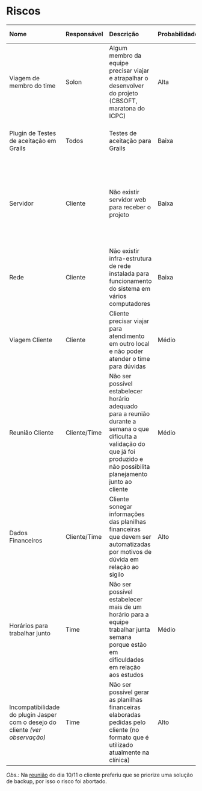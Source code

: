 # Riscos #

| **Nome** | **Responsável** | **Descrição** | **Probabilidade** | **Efeito** | **Alternativa** | **Status** | **Data Identificação** | **Data Fim** |
|:---------|:-----------------|:----------------|:------------------|:-----------|:----------------|:-----------|:-------------------------|:-------------|
| Viagem de membro do time | Solon | Algum membro da equipe precisar viajar e atrapalhar o desenvolver do projeto (CBSOFT, maratona do ICPC) | Alta | Sério | Adiantar as atividades ou distribuí-las para outros membros da equipe (dependendo da duração). | Superado | 18/08 | 25/10 |
| Plugin de Testes de aceitação em Grails | Todos | Testes de aceitação para Grails | Baixa | Sério | Buscar alternativa para testes de aceitação em Grails. | Superado | 25/08 | 15/09 |
| Servidor | Cliente | Não existir servidor web para receber o projeto | Baixa | Sério | Cliente adquirir hardware necessário para funcionamento do sistema ou necessidade de um integrante do grupo gastar horas a mais para montar o servidor. | Superado | 25/08 | 28/10 |
| Rede | Cliente | Não existir infra-estrutura de rede instalada para funcionamento do sistema em vários computadores | Baixa | Moderado | Cliente estabelecer infra-estrutura de rede para funcionamento do sistema em vários computadores.| Superado | 25/08 | 10/11 |
| Viagem Cliente | Cliente | Cliente precisar viajar para atendimento em outro local e não poder atender o time para dúvidas| Médio | Sério | Cliente estabelecer outro responsável; dar as diretrizes antecipadamente; marcar reunião antecipada.| Superado | 18/08 | 03/09 |
| Reunião Cliente | Cliente/Time | Não ser possível estabelecer horário adequado para a reunião durante a semana o que dificulta a validação do que já foi produzido e não possibilita planejamento junto ao cliente | Médio | Sério | Estabelecer horário alternativo ao qual ao menos um membro do time compareça; marcar reunião com antecedência e duração maior.| Superado | 18/08 | 03/09 |
| Dados Financeiros | Cliente/Time | Cliente sonegar informações das planilhas financeiras que devem ser automatizadas por motivos de dúvida em relação ao sigilo | Alto | Sério | Requisitar planilhas sem dados financeiros como forma de saber as fórmulas usadas no cálculo dos valores a serem automatizados.| Superado | 18/08 | 20/09|
| Horários para trabalhar junto | Time | Não ser possível estabelecer mais de um horário para a equipe trabalhar junta semana porque estão em dificuldades em relação aos estudos | Médio | Tolerável | Estar sempre em contato via internet (através de Skype e Gtalk) e aproveitar as tardes sem aula de LES | Superado | 18/08 | 25/08 |
| Incompatibilidade do plugin Jasper com o desejo do cliente _(ver observação)_ | Time | Não ser possível gerar as planilhas financeiras elaboradas pedidas pelo cliente (no formato que é utilizado atualmente na clínica) | Alto | Sério | Procurar outras soluções para geração de XLS em Grails/Java | Abortado | 02/11 | 10/11 |

_Obs.:_ Na [reunião](http://code.google.com/p/neoclinica/wiki/AtaReunioes) do dia 10/11 o cliente preferiu que se priorize uma solução de backup, por isso o risco foi abortado.